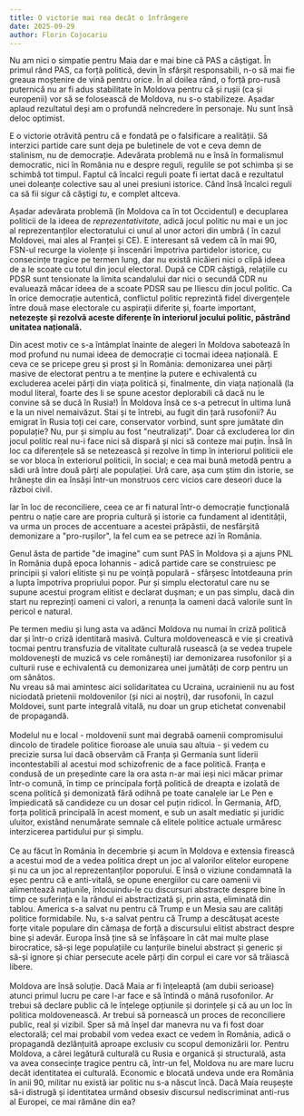 ```yaml
---
title: O victorie mai rea decât o înfrângere
date: 2025-09-29
author: Florin Cojocariu
---
```

Nu am nici o simpatie pentru Maia dar e mai bine că PAS a câștigat. În primul rând PAS, ca forță politică, devin în sfârșit responsabili, n-o să mai fie greaua moștenire de vină pentru orice. În al doilea rând, o forță pro-rusă puternică nu ar fi adus stabilitate în Moldova pentru că și rușii (ca și europenii) vor să se folosească de Moldova, nu s-o stabilizeze. Așadar aplaud rezultatul deși am o profundă neîncredere în personaje. Nu sunt însă deloc optimist.

E o victorie otrăvită pentru că e fondată pe o falsificare a realității. Să interzici partide care sunt deja pe buletinele de vot e ceva demn de stalinism, nu de democrație. Adevărata problemă nu e însă în formalismul democratic, nici în România nu e despre reguli, regulile se pot schimba și se schimbă tot timpul. Faptul că încalci reguli poate fi iertat dacă e rezultatul unei doleanțe colective sau al unei presiuni istorice. Când însă încalci reguli ca să fii sigur că câștigi *tu*, e complet altceva.

Așadar adevărata problemă (în Moldova ca în tot Occidentul) e decuplarea politicii de la ideea de *reprezentativitate*, adică jocul politic nu mai e un joc al reprezentanților electoratului ci unul al unor actori din umbră ( în cazul Moldovei, mai ales al Franței și CE). E interesant să vedem că în mai 90, FSN-ul recurge la violențe și înscenări împotriva partidelor istorice, cu consecințe tragice pe termen lung, dar nu există nicăieri nici o clipă ideea de a le scoate cu totul din jocul electoral. După ce CDR câștigă, relațiile cu PDSR sunt tensionate la limita scandalului dar nici o secundă CDR nu evaluează măcar ideea de a scoate PDSR sau pe Iliescu din jocul politic. Ca în orice democrație autentică, conflictul politic reprezintă fidel divergențele între două mase electorale cu aspirații diferite și, foarte important, **netezește și rezolvă aceste diferențe în interiorul jocului politic, păstrând unitatea națională.**

Din acest motiv ce s-a întâmplat înainte de alegeri în Moldova sabotează în mod profund nu numai ideea de democrație ci tocmai ideea națională. E ceva ce se pricepe greu și prost și în România: demonizarea unei părți masive de electorat pentru a te menține la putere e echivalentă cu excluderea acelei părți din viața politică și, finalmente, din viața națională (la modul literal, foarte des li se spune acestor deplorabili că dacă nu le convine să se ducă în Rusia!) În Moldova însă ce s-a petrecut în ultima lună e la un nivel nemaivăzut. Stai și te întrebi, au fugit din țară rusofonii? Au emigrat în Rusia toți cei care, conservator vorbind, sunt spre jumătate din populație? Nu, pur și simplu au fost "neutralizați". Doar că excluderea lor din jocul politic real nu-i face nici să dispară și nici să conteze mai puțin. Însă în loc ca diferențele să se netezească și rezolve în timp în interiorul politicii ele se vor bloca în exteriorul politicii, în social; e cea mai bună metodă pentru a sădi ură între două părți ale populației. Ură care, așa cum știm din istorie, se hrănește din ea însăși într-un monstruos cerc vicios care deseori duce la război civil.

Iar în loc de reconciliere, ceea ce ar fi natural într-o democrație funcțională pentru o nație care are propria cultură și istorie ca fundament al identității, va urma un proces de accentuare a acestei prăpăstii, de nesfârșită demonizare a "pro-rușilor", la fel cum ea se petrece azi în România.

Genul ăsta de partide "de imagine" cum sunt PAS în Moldova și a ajuns PNL în România după epoca Iohannis - adică partide care se construiesc pe principii și valori elitiste și nu pe voință populară - sfârșesc întotdeauna prin a lupta împotriva propriului popor. Pur și simplu electoratul care nu se supune acestui program elitist e declarat dușman; e un pas simplu, dacă din start nu reprezinți oameni ci valori, a renunța la oameni dacă valorile sunt în pericol e natural.

Pe termen mediu și lung asta va adânci Moldova nu numai în criză politică dar și într-o criză identitară masivă. Cultura moldovenească e vie și creativă tocmai pentru transfuzia de vitalitate culturală rusească (a se vedea trupele moldovenești de muzică vs cele românești) iar demonizarea rusofonilor și a culturii ruse e echivalentă cu demonizarea unei jumătăți de corp pentru un om sănătos.\
 Nu vreau să mai amintesc aici solidaritatea cu Ucraina, ucrainienii nu au fost niciodată prietenii moldovenilor (și nici ai noștri), dar rusofonii, în cazul Moldovei, sunt parte integrală vitală, nu doar un grup etichetat convenabil de propagandă.\
\
Modelul nu e local - moldovenii sunt mai degrabă oamenii compromisului dincolo de tiradele politice fioroase ale unuia sau altuia - și vedem cu precizie sursa lui dacă observăm că Franța și Germania sunt liderii incontestabili al acestui mod schizofrenic de a face politică. Franța e condusă de un președinte care la ora asta n-ar mai ieși nici măcar primar într-o comună, în timp ce principala forță politică de dreapta e izolată de scena politică și demonizată fără odihnă pe toate canalele iar Le Pen e împiedicată să candideze cu un dosar cel puțin ridicol. În Germania, AfD, forța politică principală în acest moment, e sub un asalt mediatic și juridic uluitor, existând nenumărate semnale că elitele politice actuale urmăresc interzicerea partidului pur și simplu.\
\
Ce au făcut în România în decembrie și acum în Moldova e extensia firească a acestui mod de a vedea politica drept un joc al valorilor elitelor europene și nu ca un joc al reprezentanților poporului. E însă o viziune condamnată la eșec pentru că e anti-vitală, se opune energiilor cu care oamenii vii alimentează națiunile, înlocuindu-le cu discursuri abstracte despre bine în timp ce suferința e la rândul ei abstractizată și, prin asta, eliminată din tablou. America s-a salvat nu pentru că Trump e un Mesia sau are calități politice formidabile. Nu, s-a salvat pentru că Trump a descătușat aceste forțe vitale populare din cămașa de forță a discursului elitist abstract despre bine și adevăr. Europa însă ține să se înfășoare în cât mai multe plase birocratice, să-și lege populațiile cu lanțurile binelui abstract și generic și să-și ignore și chiar persecute acele părți din corpul ei care vor să trăiască libere.\
\
Moldova are însă soluție. Dacă Maia ar fi înțeleaptă (am dubii serioase) atunci primul lucru pe care l-ar face e să întindă o mână rusofonilor. Ar trebui să declare public că le înțelege opțiunile și dorințele și că au un loc în politica moldovenească. Ar trebui să pornească un proces de reconciliere public, real și vizibil. Sper să mă înșel dar manevra nu va fi fost doar electorală;  cel mai probabil vom vedea exact ce vedem în România, adică o propagandă dezlănțuită aproape exclusiv cu scopul demonizării lor. Pentru Moldova, a cărei legătură culturală cu Rusia e organică și structurală, asta va avea consecințe tragice pentru că, într-un fel, Moldova nu are mare lucru decât identitatea ei culturală. Economic e blocată undeva unde era România în anii 90, militar nu există iar politic nu s-a născut încă. Dacă Maia reușește să-i distrugă și identitatea urmând obsesiv discursul nediscriminat anti-rus al Europei, ce mai rămâne din ea?
